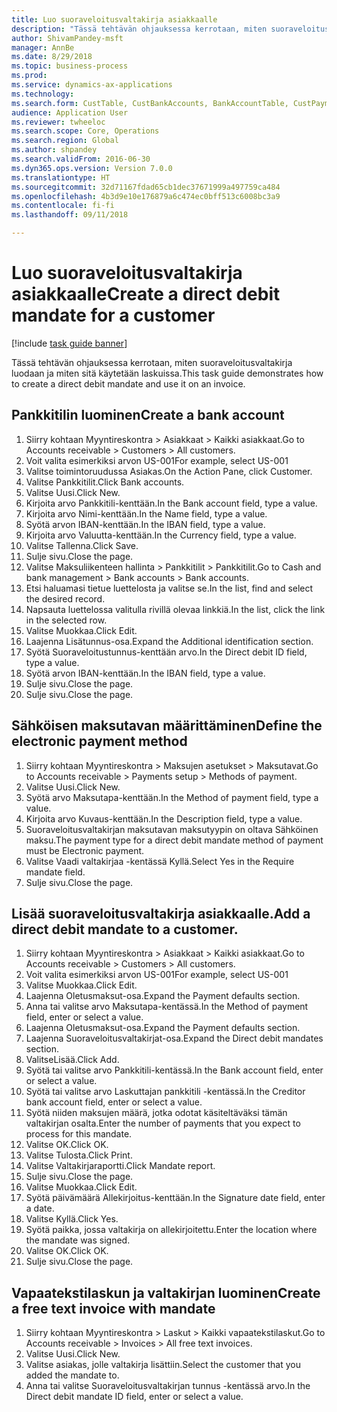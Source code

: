 ```yaml
--- 
title: Luo suoraveloitusvaltakirja asiakkaalle
description: "Tässä tehtävän ohjauksessa kerrotaan, miten suoraveloitusvaltakirja luodaan ja miten sitä käytetään laskuissa."
author: ShivamPandey-msft
manager: AnnBe
ms.date: 8/29/2018
ms.topic: business-process
ms.prod: 
ms.service: dynamics-ax-applications
ms.technology: 
ms.search.form: CustTable, CustBankAccounts, BankAccountTable, CustPaymMode, CustDirectDebitMandate, BankAccountTableLookUp, SrsReportViewerForm,  LogisticsAddressCityLookup, CustFreeInvoice, CustTableLookup
audience: Application User
ms.reviewer: twheeloc
ms.search.scope: Core, Operations
ms.search.region: Global
ms.author: shpandey
ms.search.validFrom: 2016-06-30
ms.dyn365.ops.version: Version 7.0.0
ms.translationtype: HT
ms.sourcegitcommit: 32d71167fdad65cb1dec37671999a497759ca484
ms.openlocfilehash: 4b3d9e10e176879a6c474ec0bff513c6008bc3a9
ms.contentlocale: fi-fi
ms.lasthandoff: 09/11/2018

---
```

# <a name="create-a-direct-debit-mandate-for-a-customer"></a><span data-ttu-id="e1f6f-103">Luo suoraveloitusvaltakirja asiakkaalle</span><span class="sxs-lookup"><span data-stu-id="e1f6f-103">Create a direct debit mandate for a customer</span></span>

[!include [task guide banner](../../includes/task-guide-banner.md)]

<span data-ttu-id="e1f6f-104">Tässä tehtävän ohjauksessa kerrotaan, miten suoraveloitusvaltakirja luodaan ja miten sitä käytetään laskuissa.</span><span class="sxs-lookup"><span data-stu-id="e1f6f-104">This task guide demonstrates how to create a direct debit mandate and use it on an invoice.</span></span>


## <a name="create-a-bank-account"></a><span data-ttu-id="e1f6f-105">Pankkitilin luominen</span><span class="sxs-lookup"><span data-stu-id="e1f6f-105">Create a bank account</span></span>
1. <span data-ttu-id="e1f6f-106">Siirry kohtaan Myyntireskontra > Asiakkaat > Kaikki asiakkaat.</span><span class="sxs-lookup"><span data-stu-id="e1f6f-106">Go to Accounts receivable > Customers > All customers.</span></span>
2. <span data-ttu-id="e1f6f-107">Voit valita esimerkiksi arvon US-001</span><span class="sxs-lookup"><span data-stu-id="e1f6f-107">For example, select US-001</span></span>
3. <span data-ttu-id="e1f6f-108">Valitse toimintoruudussa Asiakas.</span><span class="sxs-lookup"><span data-stu-id="e1f6f-108">On the Action Pane, click Customer.</span></span>
4. <span data-ttu-id="e1f6f-109">Valitse Pankkitilit.</span><span class="sxs-lookup"><span data-stu-id="e1f6f-109">Click Bank accounts.</span></span>
5. <span data-ttu-id="e1f6f-110">Valitse Uusi.</span><span class="sxs-lookup"><span data-stu-id="e1f6f-110">Click New.</span></span>
6. <span data-ttu-id="e1f6f-111">Kirjoita arvo Pankkitili-kenttään.</span><span class="sxs-lookup"><span data-stu-id="e1f6f-111">In the Bank account field, type a value.</span></span>
7. <span data-ttu-id="e1f6f-112">Kirjoita arvo Nimi-kenttään.</span><span class="sxs-lookup"><span data-stu-id="e1f6f-112">In the Name field, type a value.</span></span>
8. <span data-ttu-id="e1f6f-113">Syötä arvon IBAN-kenttään.</span><span class="sxs-lookup"><span data-stu-id="e1f6f-113">In the IBAN field, type a value.</span></span>
9. <span data-ttu-id="e1f6f-114">Kirjoita arvo Valuutta-kenttään.</span><span class="sxs-lookup"><span data-stu-id="e1f6f-114">In the Currency field, type a value.</span></span>
10. <span data-ttu-id="e1f6f-115">Valitse Tallenna.</span><span class="sxs-lookup"><span data-stu-id="e1f6f-115">Click Save.</span></span>
11. <span data-ttu-id="e1f6f-116">Sulje sivu.</span><span class="sxs-lookup"><span data-stu-id="e1f6f-116">Close the page.</span></span>
12. <span data-ttu-id="e1f6f-117">Valitse Maksuliikenteen hallinta > Pankkitilit > Pankkitilit.</span><span class="sxs-lookup"><span data-stu-id="e1f6f-117">Go to Cash and bank management > Bank accounts > Bank accounts.</span></span>
13. <span data-ttu-id="e1f6f-118">Etsi haluamasi tietue luettelosta ja valitse se.</span><span class="sxs-lookup"><span data-stu-id="e1f6f-118">In the list, find and select the desired record.</span></span>
14. <span data-ttu-id="e1f6f-119">Napsauta luettelossa valitulla rivillä olevaa linkkiä.</span><span class="sxs-lookup"><span data-stu-id="e1f6f-119">In the list, click the link in the selected row.</span></span>
15. <span data-ttu-id="e1f6f-120">Valitse Muokkaa.</span><span class="sxs-lookup"><span data-stu-id="e1f6f-120">Click Edit.</span></span>
16. <span data-ttu-id="e1f6f-121">Laajenna Lisätunnus-osa.</span><span class="sxs-lookup"><span data-stu-id="e1f6f-121">Expand the Additional identification section.</span></span>
17. <span data-ttu-id="e1f6f-122">Syötä Suoraveloitustunnus-kenttään arvo.</span><span class="sxs-lookup"><span data-stu-id="e1f6f-122">In the Direct debit ID field, type a value.</span></span>
18. <span data-ttu-id="e1f6f-123">Syötä arvon IBAN-kenttään.</span><span class="sxs-lookup"><span data-stu-id="e1f6f-123">In the IBAN field, type a value.</span></span>
19. <span data-ttu-id="e1f6f-124">Sulje sivu.</span><span class="sxs-lookup"><span data-stu-id="e1f6f-124">Close the page.</span></span>
20. <span data-ttu-id="e1f6f-125">Sulje sivu.</span><span class="sxs-lookup"><span data-stu-id="e1f6f-125">Close the page.</span></span>

## <a name="define-the-electronic-payment-method"></a><span data-ttu-id="e1f6f-126">Sähköisen maksutavan määrittäminen</span><span class="sxs-lookup"><span data-stu-id="e1f6f-126">Define the electronic payment method</span></span>
1. <span data-ttu-id="e1f6f-127">Siirry kohtaan Myyntireskontra > Maksujen asetukset > Maksutavat.</span><span class="sxs-lookup"><span data-stu-id="e1f6f-127">Go to Accounts receivable > Payments setup > Methods of payment.</span></span>
2. <span data-ttu-id="e1f6f-128">Valitse Uusi.</span><span class="sxs-lookup"><span data-stu-id="e1f6f-128">Click New.</span></span>
3. <span data-ttu-id="e1f6f-129">Syötä arvo Maksutapa-kenttään.</span><span class="sxs-lookup"><span data-stu-id="e1f6f-129">In the Method of payment field, type a value.</span></span>
4. <span data-ttu-id="e1f6f-130">Kirjoita arvo Kuvaus-kenttään.</span><span class="sxs-lookup"><span data-stu-id="e1f6f-130">In the Description field, type a value.</span></span>
5. <span data-ttu-id="e1f6f-131">Suoraveloitusvaltakirjan maksutavan maksutyypin on oltava Sähköinen maksu.</span><span class="sxs-lookup"><span data-stu-id="e1f6f-131">The payment type for a direct debit mandate method of payment must be Electronic payment.</span></span>
6. <span data-ttu-id="e1f6f-132">Valitse Vaadi valtakirjaa -kentässä Kyllä.</span><span class="sxs-lookup"><span data-stu-id="e1f6f-132">Select Yes in the Require mandate field.</span></span>
7. <span data-ttu-id="e1f6f-133">Sulje sivu.</span><span class="sxs-lookup"><span data-stu-id="e1f6f-133">Close the page.</span></span>

## <a name="add-a-direct-debit-mandate-to-a-customer"></a><span data-ttu-id="e1f6f-134">Lisää suoraveloitusvaltakirja asiakkaalle.</span><span class="sxs-lookup"><span data-stu-id="e1f6f-134">Add a direct debit mandate to a customer.</span></span>
1. <span data-ttu-id="e1f6f-135">Siirry kohtaan Myyntireskontra > Asiakkaat > Kaikki asiakkaat.</span><span class="sxs-lookup"><span data-stu-id="e1f6f-135">Go to Accounts receivable > Customers > All customers.</span></span>
2. <span data-ttu-id="e1f6f-136">Voit valita esimerkiksi arvon US-001</span><span class="sxs-lookup"><span data-stu-id="e1f6f-136">For example, select US-001</span></span>
3. <span data-ttu-id="e1f6f-137">Valitse Muokkaa.</span><span class="sxs-lookup"><span data-stu-id="e1f6f-137">Click Edit.</span></span>
4. <span data-ttu-id="e1f6f-138">Laajenna Oletusmaksut-osa.</span><span class="sxs-lookup"><span data-stu-id="e1f6f-138">Expand the Payment defaults section.</span></span>
5. <span data-ttu-id="e1f6f-139">Anna tai valitse arvo Maksutapa-kentässä.</span><span class="sxs-lookup"><span data-stu-id="e1f6f-139">In the Method of payment field, enter or select a value.</span></span>
6. <span data-ttu-id="e1f6f-140">Laajenna Oletusmaksut-osa.</span><span class="sxs-lookup"><span data-stu-id="e1f6f-140">Expand the Payment defaults section.</span></span>
7. <span data-ttu-id="e1f6f-141">Laajenna Suoraveloitusvaltakirjat-osa.</span><span class="sxs-lookup"><span data-stu-id="e1f6f-141">Expand the Direct debit mandates section.</span></span>
8. <span data-ttu-id="e1f6f-142">ValitseLisää.</span><span class="sxs-lookup"><span data-stu-id="e1f6f-142">Click Add.</span></span>
9. <span data-ttu-id="e1f6f-143">Syötä tai valitse arvo Pankkitili-kentässä.</span><span class="sxs-lookup"><span data-stu-id="e1f6f-143">In the Bank account field, enter or select a value.</span></span>
10. <span data-ttu-id="e1f6f-144">Syötä tai valitse arvo Laskuttajan pankkitili -kentässä.</span><span class="sxs-lookup"><span data-stu-id="e1f6f-144">In the Creditor bank account field, enter or select a value.</span></span>
11. <span data-ttu-id="e1f6f-145">Syötä niiden maksujen määrä, jotka odotat käsiteltäväksi tämän valtakirjan osalta.</span><span class="sxs-lookup"><span data-stu-id="e1f6f-145">Enter the number of payments that you expect to process for this mandate.</span></span>
12. <span data-ttu-id="e1f6f-146">Valitse OK.</span><span class="sxs-lookup"><span data-stu-id="e1f6f-146">Click OK.</span></span>
13. <span data-ttu-id="e1f6f-147">Valitse Tulosta.</span><span class="sxs-lookup"><span data-stu-id="e1f6f-147">Click Print.</span></span>
14. <span data-ttu-id="e1f6f-148">Valitse Valtakirjaraportti.</span><span class="sxs-lookup"><span data-stu-id="e1f6f-148">Click Mandate report.</span></span>
15. <span data-ttu-id="e1f6f-149">Sulje sivu.</span><span class="sxs-lookup"><span data-stu-id="e1f6f-149">Close the page.</span></span>
16. <span data-ttu-id="e1f6f-150">Valitse Muokkaa.</span><span class="sxs-lookup"><span data-stu-id="e1f6f-150">Click Edit.</span></span>
17. <span data-ttu-id="e1f6f-151">Syötä päivämäärä Allekirjoitus-kenttään.</span><span class="sxs-lookup"><span data-stu-id="e1f6f-151">In the Signature date field, enter a date.</span></span>
18. <span data-ttu-id="e1f6f-152">Valitse Kyllä.</span><span class="sxs-lookup"><span data-stu-id="e1f6f-152">Click Yes.</span></span>
19. <span data-ttu-id="e1f6f-153">Syötä paikka, jossa valtakirja on allekirjoitettu.</span><span class="sxs-lookup"><span data-stu-id="e1f6f-153">Enter the location where the mandate was signed.</span></span>
20. <span data-ttu-id="e1f6f-154">Valitse OK.</span><span class="sxs-lookup"><span data-stu-id="e1f6f-154">Click OK.</span></span>
21. <span data-ttu-id="e1f6f-155">Sulje sivu.</span><span class="sxs-lookup"><span data-stu-id="e1f6f-155">Close the page.</span></span>

## <a name="create-a-free-text-invoice-with-mandate"></a><span data-ttu-id="e1f6f-156">Vapaatekstilaskun ja valtakirjan luominen</span><span class="sxs-lookup"><span data-stu-id="e1f6f-156">Create a free text invoice with mandate</span></span>
1. <span data-ttu-id="e1f6f-157">Siirry kohtaan Myyntireskontra > Laskut > Kaikki vapaatekstilaskut.</span><span class="sxs-lookup"><span data-stu-id="e1f6f-157">Go to Accounts receivable > Invoices > All free text invoices.</span></span>
2. <span data-ttu-id="e1f6f-158">Valitse Uusi.</span><span class="sxs-lookup"><span data-stu-id="e1f6f-158">Click New.</span></span>
3. <span data-ttu-id="e1f6f-159">Valitse asiakas, jolle valtakirja lisättiin.</span><span class="sxs-lookup"><span data-stu-id="e1f6f-159">Select the customer that you added the mandate to.</span></span>
4. <span data-ttu-id="e1f6f-160">Anna tai valitse Suoraveloitusvaltakirjan tunnus -kentässä arvo.</span><span class="sxs-lookup"><span data-stu-id="e1f6f-160">In the Direct debit mandate ID field, enter or select a value.</span></span>


